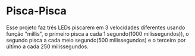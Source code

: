 # Pisca-Pisca
Esse projeto faz três LEDs piscarem em 3 velocidades diferentes usando função "millis", o primeiro pisca a cada 1 segundo(1000 milissegundos)), o segundo pisca a cada meio segundo(500 milissegundos) e o terceiro por último a cada 250 milissegundos.
